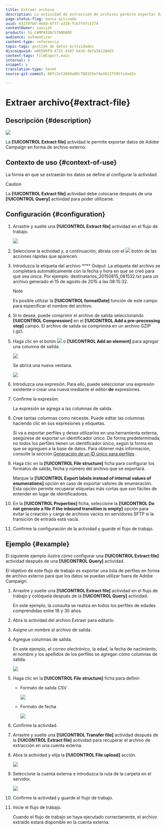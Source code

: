 ```yaml
---
title: Extraer archivo
description: La actividad de extracción de archivos permite exportar datos de Adobe Campaign en forma de archivo externo.
page-status-flag: nunca activado
uuid: 631f0fbd-9e8d-4f77-a338-fcb7f4fc1774
contentOwner: sauviat
products: SG_CAMPAIGN/STANDARD
audience: automatizar
content-type: referencia
topic-tags: gestión de datos-actividades
discoiquuid: a06509f9-4731-4187-b43d-3bfa361284d3
context-tags: fileExport,main
internal: n
snippet: y
translation-type: tm+mt
source-git-commit: 00fc2e12669a00c788355ef4e492375957cdad2e

---
```



# Extraer archivo{#extract-file}

## Descripción {#description}

![](assets/export.png)

La **[!UICONTROL Extract file]** actividad le permite exportar datos de Adobe Campaign en forma de archivo externo.

## Contexto de uso {#context-of-use}

La forma en que se extraerán los datos se define al configurar la actividad.

>[!CAUTION]
>
>La **[!UICONTROL Extract file]** actividad debe colocarse después de una **[!UICONTROL Query]** actividad para poder utilizarse.

## Configuración {#configuration}

1. Arrastre y suelte una **[!UICONTROL Extract file]** actividad en el flujo de trabajo.

   ![](assets/wkf_data_export1.png)

1. Seleccione la actividad y, a continuación, ábrala con el ![](assets/edit_darkgrey-24px.png) botón de las acciones rápidas que aparecen.
1. Introduzca la etiqueta del archivo **** Output. La etiqueta del archivo se completará automáticamente con la fecha y hora en que se creó para que sea única.  Por ejemplo: destinatarios_20150815_081532.txt para un archivo generado el 15 de agosto de 2015 a las 08:15:32.

   >[!NOTE]
   >
   >Es posible utilizar la **[!UICONTROL formatDate]** función de este campo para especificar el nombre del archivo.

1. Si lo desea, puede comprimir el archivo de salida seleccionando **[!UICONTROL Compression]** en el **[!UICONTROL Add a pre-processing step]** campo. El archivo de salida se comprimirá en un archivo GZIP (.gz).
1. Haga clic en el botón ![](assets/add_darkgrey-24px.png) o **[!UICONTROL Add an element]** para agregar una columna de salida.

   ![](assets/wkf_data_export2.png)

   Se abrirá una nueva ventana.

   ![](assets/wkf_data_export3.png)

1. Introduzca una expresión. Para ello, puede seleccionar una expresión existente o crear una nueva mediante el editor **de** expresiones.
1. Confirme la expresión.

   La expresión se agrega a las columnas de salida.

1. Cree tantas columnas como necesite. Puede editar las columnas haciendo clic en sus expresiones y etiquetas.

   Si va a exportar perfiles y desea utilizarlos en una herramienta externa, asegúrese de exportar un identificador único. De forma predeterminada, no todos los perfiles tienen un identificador único, según la forma en que se agreguen a la base de datos. Para obtener más información, consulte la sección [Generación de un ID único para perfiles](../../developing/using/configuring-the-resource-s-data-structure.md#generating-a-unique-id-for-profiles-and-custom-resources) .

1. Haga clic en la **[!UICONTROL File structure]** ficha para configurar los formatos de salida, fecha y número del archivo que se exportará.

   Marque la **[!UICONTROL Export labels instead of internal values of enumerations]** opción en caso de exportar valores de enumeración. Esta opción permite recuperar etiquetas más cortas que son fáciles de entender en lugar de identificadores.

1. En la **[!UICONTROL Properties]** ficha, seleccione la **[!UICONTROL Do not generate a file if the inbound transition is empty]** opción para evitar la creación y carga de archivos vacíos en servidores SFTP si la transición de entrada está vacía.
1. Confirme la configuración de la actividad y guarde el flujo de trabajo.

## Ejemplo {#example}

El siguiente ejemplo ilustra cómo configurar una **[!UICONTROL Extract file]** actividad después de una **[!UICONTROL Query]** actividad.

El objetivo de este flujo de trabajo es exportar una lista de perfiles en forma de archivo externo para que los datos se puedan utilizar fuera de Adobe Campaign.

1. Arrastre y suelte una **[!UICONTROL Extract file]** actividad en el flujo de trabajo y colóquela después de la **[!UICONTROL Query]** actividad.

   En este ejemplo, la consulta se realiza en todos los perfiles de edades comprendidas entre 18 y 30 años.

1. Abra la actividad del archivo Extraer para editarlo.
1. Asigne un nombre al archivo de salida.
1. Agregue columnas de salida.

   En este ejemplo, el correo electrónico, la edad, la fecha de nacimiento, el nombre y los apellidos de los perfiles se agregan como columnas de salida.

   ![](assets/wkf_data_export6.png)

1. Haga clic en la **[!UICONTROL File structure]** ficha para definir:

   * Formato de salida CSV

      ![](assets/wkf_data_export7.png)

   * Formato de fecha

      ![](assets/wkf_data_export9.png)

1. Confirme la actividad.
1. Arrastre y suelte una **[!UICONTROL Transfer file]** actividad después de la **[!UICONTROL Extract file]** actividad para recuperar el archivo de extracción en una cuenta externa.
1. Abra la actividad y elija la **[!UICONTROL File upload]** acción.

   ![](assets/wkf_data_export11.png)

1. Seleccione la cuenta externa e introduzca la ruta de la carpeta en el servidor.

   ![](assets/wkf_data_export12.png)

1. Confirme la actividad y guarde el flujo de trabajo.
1. Inicie el flujo de trabajo.

   Cuando el flujo de trabajo se haya ejecutado correctamente, el archivo extraído estará disponible en la cuenta externa.

